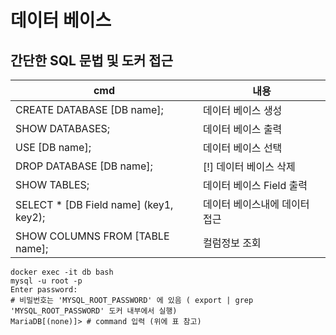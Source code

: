 # 데이터 베이스 

## 간단한 SQL 문법 및 도커 접근

|cmd|내용
|------|---|
|CREATE DATABASE [DB name];|데이터 베이스 생성|
|SHOW DATABASES;|데이터 베이스 출력|
|USE [DB name];|데이터 베이스 선택|
|DROP DATABASE [DB name];|[!] 데이터 베이스 삭제|
|SHOW TABLES;|데이터 베이스 Field 출력|
|SELECT * [DB Field name] (key1, key2); |데이터 베이스내에 데이터 접근|
|SHOW COLUMNS FROM [TABLE name];| 컬럼정보 조회|
```
docker exec -it db bash
mysql -u root -p
Enter password: 
# 비밀번호는 'MYSQL_ROOT_PASSWORD' 에 있음 ( export | grep 'MYSQL_ROOT_PASSWORD' 도커 내부에서 실행)
MariaDB[(none)]> # command 입력 (위에 표 참고)

```
